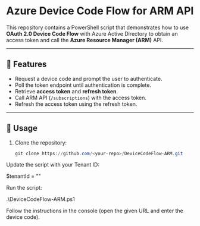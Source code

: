 # Azure Device Code Flow for ARM API

This repository contains a PowerShell script that demonstrates how to use **OAuth 2.0 Device Code Flow** with Azure Active Directory to obtain an access token and call the **Azure Resource Manager (ARM)** API.

---

## 📌 Features
- Request a device code and prompt the user to authenticate.
- Poll the token endpoint until authentication is complete.
- Retrieve **access token** and **refresh token**.
- Call ARM API (`/subscriptions`) with the access token.
- Refresh the access token using the refresh token.

---

## 🚀 Usage

1. Clone the repository:
   ```powershell
   git clone https://github.com/<your-repo>/DeviceCodeFlow-ARM.git

Update the script with your Tenant ID:

$tenantId  = "<your-tenant-id>"


Run the script:

.\DeviceCodeFlow-ARM.ps1


Follow the instructions in the console (open the given URL and enter the device code).
